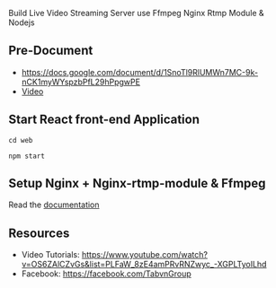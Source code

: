Build Live Video Streaming Server use Ffmpeg Nginx Rtmp Module & Nodejs
## Pre-Document
+ https://docs.google.com/document/d/1SnoTl9RlUMWn7MC-9k-nCK1myWYspzbPfL29hPpgwPE
+ <a href="https://www.youtube.com/watch?v=OS6ZAlCZvGs&list=PLFaW_8zE4amPRvRNZwyc_-XGPLTyoILhd">Video</a>
## Start React front-end Application
```
cd web
```
```
npm start

```

## Setup Nginx + Nginx-rtmp-module & Ffmpeg 
Read the <a href="https://github.com/tabvn/video-streaming-service/blob/master/setup-nginx-ffmpeg-nginx-rtmp-module.md">documentation</a>
## Resources
+ Video Tutorials: https://www.youtube.com/watch?v=OS6ZAlCZvGs&list=PLFaW_8zE4amPRvRNZwyc_-XGPLTyoILhd
+ Facebook: https://facebook.com/TabvnGroup
